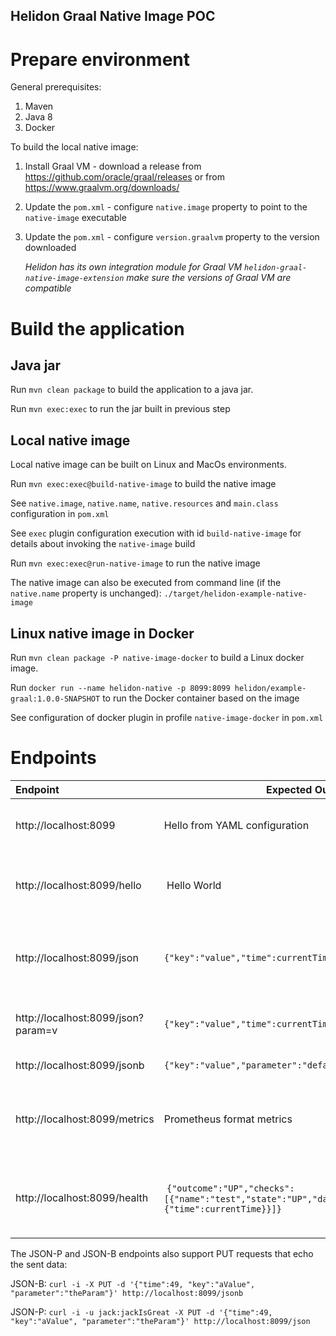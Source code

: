 Helidon Graal Native Image POC
---

# Prepare environment

General prerequisites:

1. Maven
2. Java 8
3. Docker 

To build the local native image:

1. Install Graal VM - download a release from https://github.com/oracle/graal/releases or from https://www.graalvm.org/downloads/
2. Update the `pom.xml` - configure `native.image` property to point to the `native-image` executable
3. Update the `pom.xml` - configure `version.graalvm` property to the version downloaded

    _Helidon has its own integration module for Graal VM `helidon-graal-native-image-extension` 
        make sure the versions of Graal VM are compatible_

# Build the application
        
## Java jar
Run `mvn clean package` to build the application to a java jar.

Run `mvn exec:exec` to run the jar built in previous step

## Local native image
Local native image can be built on Linux and MacOs environments.

Run `mvn exec:exec@build-native-image` to build the native image

See `native.image`, `native.name`, `native.resources` and `main.class` configuration in `pom.xml`

See `exec` plugin configuration execution with id `build-native-image` for details about invoking the `native-image` build

Run `mvn exec:exec@run-native-image` to run the native image

The native image can also be executed from command line (if the `native.name` property is unchanged):
`./target/helidon-example-native-image`

## Linux native image in Docker

Run `mvn clean package -P native-image-docker` to build a Linux docker image.

Run `docker run --name helidon-native -p 8099:8099 helidon/example-graal:1.0.0-SNAPSHOT` to run the Docker container based on the image

See configuration of docker plugin in profile `native-image-docker` in `pom.xml`
  
   
# Endpoints

| Endpoint | Expected Output | Description
| :-------- |---- | --- |
| http://localhost:8099       | Hello from YAML configuration | Default endpoint that reads message from yaml file |
| http://localhost:8099/hello | Hello World | Protected endpoint, requires `admin` role (user `jack`/`jackIsGreat`) |
| http://localhost:8099/json  | `{"key":"value","time":currentTime,"parameter":"default"}` | JSON-P endpoint, requires `user` role (user `jill`/`jillToo`, or `jack`) |
| http://localhost:8099/json?param=v | `{"key":"value","time":currentTime,"parameter":"v"}` | JSON-P endpoint using parameter from requeset
| http://localhost:8099/jsonb | `{"key":"value","parameter":"default","time":currentTime}` | JSON-B endpoint |
| http://localhost:8099/metrics | Prometheus format metrics | Metrics endpoint providing prometheus data, has `/application`, `/base` and `/vendor` subpaths |
| http://localhost:8099/health | `{"outcome":"UP","checks":[{"name":"test","state":"UP","data":{"time":currentTime}}]}` | Health check endpoint providing JSON data in Microprofile format
 

The JSON-P and JSON-B endpoints also support PUT requests that echo the sent data:

JSON-B:
`curl -i -X PUT -d '{"time":49, "key":"aValue", "parameter":"theParam"}' http://localhost:8099/jsonb`

JSON-P:
`curl -i -u jack:jackIsGreat -X PUT -d '{"time":49, "key":"aValue", "parameter":"theParam"}' http://localhost:8099/json`
